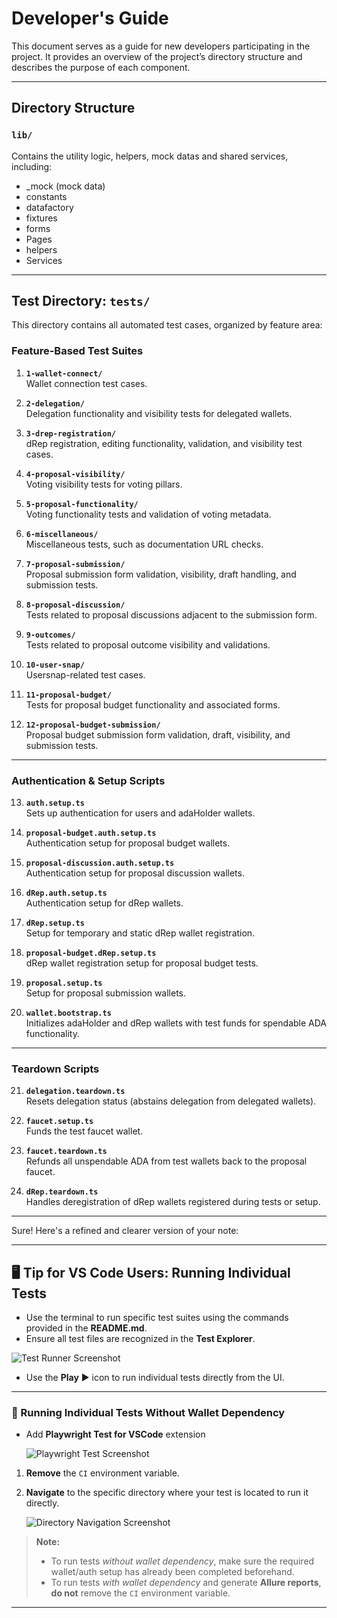 # **Developer's Guide**

This document serves as a guide for new developers participating in the project. It provides an overview of the project’s directory structure and describes the purpose of each component.

---

## **Directory Structure**

### `lib/`

Contains the utility logic, helpers, mock datas and shared services, including:

- \_mock (mock data)
- constants
- datafactory
- fixtures
- forms
- Pages
- helpers
- Services

---

## **Test Directory: `tests/`**

This directory contains all automated test cases, organized by feature area:

### Feature-Based Test Suites

1. **`1-wallet-connect/`**  
   Wallet connection test cases.

2. **`2-delegation/`**  
   Delegation functionality and visibility tests for delegated wallets.

3. **`3-drep-registration/`**  
   dRep registration, editing functionality, validation, and visibility test cases.

4. **`4-proposal-visibility/`**  
   Voting visibility tests for voting pillars.

5. **`5-proposal-functionality/`**  
   Voting functionality tests and validation of voting metadata.

6. **`6-miscellaneous/`**  
   Miscellaneous tests, such as documentation URL checks.

7. **`7-proposal-submission/`**  
   Proposal submission form validation, visibility, draft handling, and submission tests.

8. **`8-proposal-discussion/`**  
   Tests related to proposal discussions adjacent to the submission form.

9. **`9-outcomes/`**  
   Tests related to proposal outcome visibility and validations.

10. **`10-user-snap/`**  
    Usersnap-related test cases.

11. **`11-proposal-budget/`**  
    Tests for proposal budget functionality and associated forms.

12. **`12-proposal-budget-submission/`**  
    Proposal budget submission form validation, draft, visibility, and submission tests.

---

### Authentication & Setup Scripts

13. **`auth.setup.ts`**  
    Sets up authentication for users and adaHolder wallets.

14. **`proposal-budget.auth.setup.ts`**  
    Authentication setup for proposal budget wallets.

15. **`proposal-discussion.auth.setup.ts`**  
    Authentication setup for proposal discussion wallets.

16. **`dRep.auth.setup.ts`**  
    Authentication setup for dRep wallets.

17. **`dRep.setup.ts`**  
    Setup for temporary and static dRep wallet registration.

18. **`proposal-budget.dRep.setup.ts`**  
    dRep wallet registration setup for proposal budget tests.

19. **`proposal.setup.ts`**  
    Setup for proposal submission wallets.

20. **`wallet.bootstrap.ts`**  
    Initializes adaHolder and dRep wallets with test funds for spendable ADA functionality.

---

### Teardown Scripts

21. **`delegation.teardown.ts`**  
    Resets delegation status (abstains delegation from delegated wallets).

22. **`faucet.setup.ts`**  
    Funds the test faucet wallet.

23. **`faucet.teardown.ts`**  
    Refunds all unspendable ADA from test wallets back to the proposal faucet.

24. **`dRep.teardown.ts`**  
    Handles deregistration of dRep wallets registered during tests or setup.

---

Sure! Here's a refined and clearer version of your note:

---

## 🖥️ Tip for VS Code Users: Running Individual Tests

- Use the terminal to run specific test suites using the commands provided in the **README.md**.
- Ensure all test files are recognized in the **Test Explorer**.

![Test Runner Screenshot](/docs/image.png)

- Use the **Play** ▶️ icon to run individual tests directly from the UI.

---

### 🎯 Running Individual Tests Without Wallet Dependency

- Add **Playwright Test for VSCode** extension

  ![Playwright Test Screenshot](/docs/image-1.png)

1. **Remove** the `CI` environment variable.
2. **Navigate** to the specific directory where your test is located to run it directly.

   ![Directory Navigation Screenshot](/docs/image-2.png)

> **Note:**
>
> - To run tests _without wallet dependency_, make sure the required wallet/auth setup has already been completed beforehand.
> - To run tests _with wallet dependency_ and generate **Allure reports**, **do not** remove the `CI` environment variable.

---
